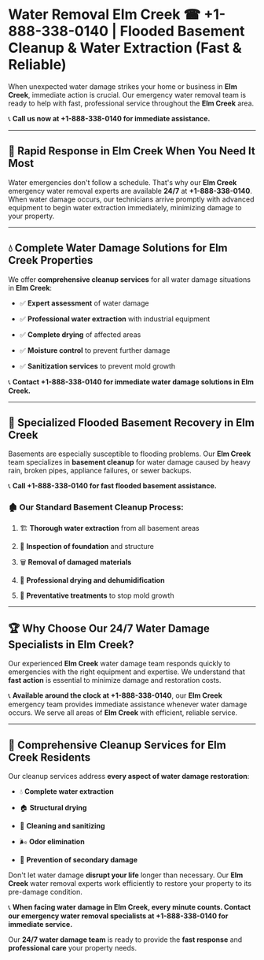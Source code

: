 # Water Removal Elm Creek ☎ +1-888-338-0140 | Flooded Basement Cleanup & Water Extraction (Fast & Reliable)

When unexpected water damage strikes your home or business in **Elm Creek**, immediate action is crucial. Our emergency water removal team is ready to help with fast, professional service throughout the **Elm Creek** area. 

📞 **Call us now at +1-888-338-0140 for immediate assistance.**
---
## 🚀 Rapid Response in Elm Creek When You Need It Most
Water emergencies don't follow a schedule. That's why our **Elm Creek** emergency water removal experts are available **24/7** at **+1-888-338-0140**. When water damage occurs, our technicians arrive promptly with advanced equipment to begin water extraction immediately, minimizing damage to your property.
---
## 💧 Complete Water Damage Solutions for Elm Creek Properties
We offer **comprehensive cleanup services** for all water damage situations in **Elm Creek**:
- ✅ **Expert assessment** of water damage  
- ✅ **Professional water extraction** with industrial equipment  
- ✅ **Complete drying** of affected areas  
- ✅ **Moisture control** to prevent further damage  
- ✅ **Sanitization services** to prevent mold growth  
📞 **Contact +1-888-338-0140 for immediate water damage solutions in Elm Creek.**
---
## 🌊 Specialized Flooded Basement Recovery in Elm Creek
Basements are especially susceptible to flooding problems. Our **Elm Creek** team specializes in **basement cleanup** for water damage caused by heavy rain, broken pipes, appliance failures, or sewer backups. 
📞 **Call +1-888-338-0140 for fast flooded basement assistance.**
### 🏚️ Our Standard Basement Cleanup Process:
1. 🏗️ **Thorough water extraction** from all basement areas  
2. 🔎 **Inspection of foundation** and structure  
3. 🗑️ **Removal of damaged materials**  
4. 💨 **Professional drying and dehumidification**  
5. 🚫 **Preventative treatments** to stop mold growth  
---
## 🏆 Why Choose Our 24/7 Water Damage Specialists in Elm Creek?
Our experienced **Elm Creek** water damage team responds quickly to emergencies with the right equipment and expertise. We understand that **fast action** is essential to minimize damage and restoration costs.
📞 **Available around the clock at +1-888-338-0140**, our **Elm Creek** emergency team provides immediate assistance whenever water damage occurs. We serve all areas of **Elm Creek** with efficient, reliable service.
---
## 🧹 Comprehensive Cleanup Services for Elm Creek Residents
Our cleanup services address **every aspect of water damage restoration**:
- 💧 **Complete water extraction**  
- 🏠 **Structural drying**  
- 🧼 **Cleaning and sanitizing**  
- 🌬️ **Odor elimination**  
- 🚫 **Prevention of secondary damage**  
Don't let water damage **disrupt your life** longer than necessary. Our **Elm Creek** water removal experts work efficiently to restore your property to its pre-damage condition.
📞 **When facing water damage in Elm Creek, every minute counts. Contact our emergency water removal specialists at +1-888-338-0140 for immediate service.**
Our **24/7 water damage team** is ready to provide the **fast response** and **professional care** your property needs.
